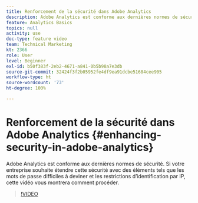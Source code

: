 ```yaml
---
title: Renforcement de la sécurité dans Adobe Analytics
description: Adobe Analytics est conforme aux dernières normes de sécurité. Si votre entreprise souhaite étendre cette sécurité avec des éléments tels que les mots de passe difficiles à deviner et les restrictions d’identification par IP, cette vidéo vous montrera comment procéder.
feature: Analytics Basics
topics: null
activity: use
doc-type: feature video
team: Technical Marketing
kt: 2366
role: User
level: Beginner
exl-id: b50f383f-2eb2-4671-a841-0b5b98a7e3db
source-git-commit: 32424f3f2b05952fe4df9ea91dcbe51684cee905
workflow-type: ht
source-wordcount: '73'
ht-degree: 100%

---
```


# Renforcement de la sécurité dans Adobe Analytics {#enhancing-security-in-adobe-analytics}

Adobe Analytics est conforme aux dernières normes de sécurité. Si votre entreprise souhaite étendre cette sécurité avec des éléments tels que les mots de passe difficiles à deviner et les restrictions d’identification par IP, cette vidéo vous montrera comment procéder.

>[!VIDEO](https://video.tv.adobe.com/v/25458/?quality=12)
